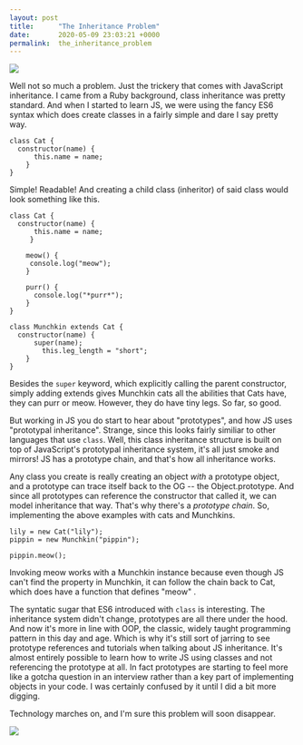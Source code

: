 ```yaml
---
layout: post
title:      "The Inheritance Problem"
date:       2020-05-09 23:03:21 +0000
permalink:  the_inheritance_problem
---
```



![](https://66.media.tumblr.com/8bc045d33bb45df82a0be40af6e118df/tumblr_nhoynd23fJ1rw4rkuo2_500.gifv) 


Well not so much a problem. Just the trickery that comes with JavaScript inheritance. I came from a Ruby background, class inheritance was pretty standard. And when I started to learn JS, we were using the fancy ES6 syntax which does create classes in a fairly simple and dare I say pretty way. 

```
class Cat {
  constructor(name) {
	  this.name = name; 
	}
}
```

Simple! Readable! And creating a child class (inheritor) of said class would look something like this. 

```
class Cat {
  constructor(name) {
	  this.name = name; 
	 }
	
	meow() {
	 console.log("meow"); 
	}
	
	purr() {
	  console.log("*purr*");
	}
}

class Munchkin extends Cat {
  constructor(name) {
	  super(name);
		this.leg_length = "short";
	}
}
```

Besides the `super` keyword, which explicitly calling the parent constructor, simply adding extends gives Munchkin cats all the abilities that Cats have, they can purr or meow. However, they do have tiny legs. So far, so good. 

But working in JS you do start to hear about "prototypes", and how JS uses "prototypal inheritance". Strange, since this looks fairly similiar to other languages that use `class`. Well, this class inheritance structure is built on top of JavaScript's prototypal inheritance system, it's all just smoke and mirrors! JS has a prototype chain, and that's how all inheritance works. 

Any class you create is really creating an object *with* a prototype object, and a prototype can trace itself back to the OG -- the Object.prototype. And since all prototypes can reference the constructor that called it, we can model inheritance that way. That's why there's a *prototype chain*. So, implementing the above examples with cats and Munchkins. 

```
lily = new Cat("lily"); 
pippin = new Munchkin("pippin"); 

pippin.meow(); 
```

Invoking meow works with a Munchkin instance because even though JS can't find the property in Munchkin, it can follow the chain back to Cat, which does have a function that defines "meow" .  

The syntatic sugar that ES6 introduced with `class` is interesting. The inheritance system didn't change, prototypes are all there under the hood. And now it's more in line with OOP, the classic, widely taught programming pattern in this day and age. Which is why it's still sort of jarring to see prototype references and tutorials when talking about JS inheritance. It's almost entirely possible to learn how to write JS using classes and not referencing the prototype at all. In fact prototypes are starting to feel more like a gotcha question in an interview rather than a key part of implementing objects in your code. I was certainly confused by it until I did a bit more digging. 

Technology marches on, and I'm sure this problem will soon disappear. 



![](https://milk.imgix.net/2014/12/3322-giphy-2.gif?auto=format&fit=scale&h=328&ixlib=php-1.1.0&q=95&w=490&wpsize=article-aside&s=de91e0c94727ec2341bd55f8fc47923c)
